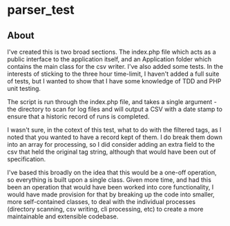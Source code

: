 # parser_test

## About

I've created this is two broad sections. The index.php file which acts as a public interface to the application
itself, and an Application folder which contains the main class for the csv writer. I've also added some tests.
In the interests of sticking to the three hour time-limit, I haven't added a full suite of tests, but I wanted
to show that I have some knowledge of TDD and PHP unit testing.

The script is run through the index.php file, and takes a single argument - the directory to scan for log files
and will output a CSV with a date stamp to ensure that a historic record of runs is completed.

I wasn't sure, in the cotext of this test, what to do with the filtered tags, as I noted that you wanted to have
a record kept of them. I do break them down into an array for processing, so I did consider adding an extra field 
to the csv that held the original tag string, although that would have been out of specification.

I've based this broadly on the idea that this would be a one-off operation, so everything is built upon a single
class. Given more time, and had this been an operation that would have been worked into core functionality, I would
have made provision for that by breaking up the code into smaller, more self-contained classes, to deal with
the individual processes (directory scanning, csv writing, cli processing, etc) to create a more maintainable
and extensible codebase.